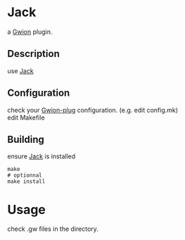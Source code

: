 # Jack
  a [Gwion](https://github.com/fennecdjay/Gwion) plugin.  
## Description
use [Jack](https://github.com/.../Jack)
## Configuration
check your [Gwion-plug](https://github.com/fennecdjay/Gwion-plug) configuration. (e.g. edit config.mk)  
edit Makefile
## Building
ensure [Jack](https://github.com/.../Jack) is installed
```
make
# optionnal
make install
```
# Usage
check .gw files in the directory.
